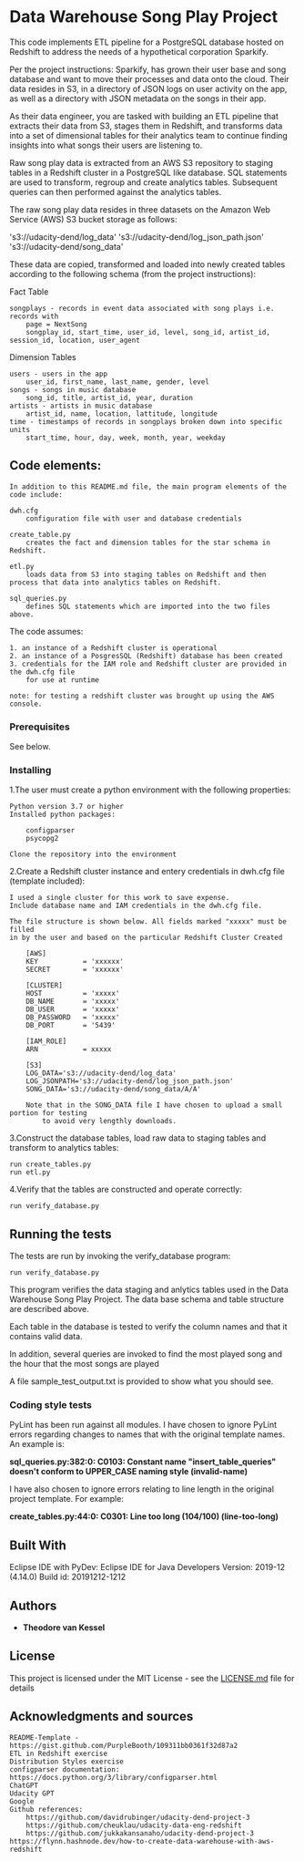 # Data Warehouse Song Play Project

This code implements ETL pipeline for a PostgreSQL database hosted on Redshift to address
the needs of a hypothetical corporation Sparkify. 

Per the project instructions:
Sparkify, has grown their user base and song database and want to move their processes and data onto the cloud. Their data resides in S3, in a directory of JSON logs on user activity on the app, as well as a directory with JSON metadata on the songs in their app.

As their data engineer, you are tasked with building an ETL pipeline that extracts their data from S3, stages them in Redshift, and transforms data into a set of dimensional tables for their analytics team to continue finding insights into what songs their users are listening to.

Raw song play data is extracted from an AWS S3 repository
to staging tables in a Redshift cluster in a PostgreSQL like database. SQL statements are used to transform, regroup and create analytics tables. Subsequent queries can then performed against the analytics tables.

The raw song play data resides in three datasets on the Amazon Web Service (AWS) S3 bucket storage as follows:

's3://udacity-dend/log_data'
's3://udacity-dend/log_json_path.json'
's3://udacity-dend/song_data'

These data are copied, transformed and loaded into newly created tables according to the following schema (from the project instructions):

Fact Table

    songplays - records in event data associated with song plays i.e. records with 
        page = NextSong
        songplay_id, start_time, user_id, level, song_id, artist_id, session_id, location, user_agent

Dimension Tables

    users - users in the app
        user_id, first_name, last_name, gender, level
    songs - songs in music database
        song_id, title, artist_id, year, duration
    artists - artists in music database
        artist_id, name, location, lattitude, longitude
    time - timestamps of records in songplays broken down into specific units
        start_time, hour, day, week, month, year, weekday

## Code elements:
    In addition to this README.md file, the main program elements of the code include:

    dwh.cfg
        configuration file with user and database credentials

    create_table.py 
        creates the fact and dimension tables for the star schema in Redshift.

    etl.py       
        loads data from S3 into staging tables on Redshift and then process that data into analytics tables on Redshift.

    sql_queries.py 
        defines SQL statements which are imported into the two files above.

The code assumes:

    1. an instance of a Redshift cluster is operational 
    2. an instance of a PosgresSQL (Redshift) database has been created
    3. credentials for the IAM role and Redshift cluster are provided in the dwh.cfg file
        for use at runtime
        
    note: for testing a redshift cluster was brought up using the AWS console.

### Prerequisites

See below.

### Installing

1.The user must create a python environment with the following properties:

	Python version 3.7 or higher
	Installed python packages:
	
		configparser
		psycopg2
	
	Clone the repository into the environment

2.Create a Redshift cluster instance and entery credentials in dwh.cfg file (template included):

	I used a single cluster for this work to save expense.
	Include database name and IAM credentials in the dwh.cfg file.
	
	The file structure is shown below. All fields marked "xxxxx" must be filled
	in by the user and based on the particular Redshift Cluster Created
	
		[AWS]
		KEY           = 'xxxxxx'
		SECRET        = 'xxxxxx'
		
		[CLUSTER]
		HOST          = 'xxxxx'
		DB_NAME       = 'xxxxx'
		DB_USER       = 'xxxxx'
		DB_PASSWORD   = 'xxxxx'
		DB_PORT       = '5439'
		
		[IAM_ROLE]
		ARN           = xxxxx
		
		[S3]
		LOG_DATA='s3://udacity-dend/log_data'
		LOG_JSONPATH='s3://udacity-dend/log_json_path.json'
		SONG_DATA='s3://udacity-dend/song_data/A/A'
		
		Note that in the SONG_DATA file I have chosen to upload a small portion for testing
			to avoid very lengthly downloads.

3.Construct the database tables, load raw data to staging tables and transform to analytics tables:

	run create_tables.py 
	run etl.py
	
4.Verify that the tables are constructed and operate correctly:

	run verify_database.py


## Running the tests

The tests are run by invoking the verify_database program:

	run verify_database.py

This program verifies the data staging and anlytics tables used in the
Data Warehouse Song Play Project. The data base schema and table structure
are described above.

Each table in the database is tested to verify the column names and that it
contains valid data.

In addition, several queries are invoked to find the most played song and the hour that the most songs are played

A file sample_test_output.txt is provided to show what you should see.

### Coding style tests

PyLint has been run against all modules. 
I have chosen to ignore PyLint errors regarding changes to names that
with the original template names. An example is:

__sql_queries.py:382:0: C0103: Constant name "insert_table_queries" doesn't conform to UPPER_CASE naming style (invalid-name)__

I have also chosen to ignore errors relating to line length in the original project template. For example:

__create_tables.py:44:0: C0301: Line too long (104/100) (line-too-long)__

## Built With

Eclipse IDE with PyDev:
	Eclipse IDE for Java Developers
	Version: 2019-12 (4.14.0)
	Build id: 20191212-1212

## Authors

* **Theodore van Kessel** 

## License

This project is licensed under the MIT License - see the [LICENSE.md](LICENSE.md) file for details

## Acknowledgments and sources
	README-Template - https://gist.github.com/PurpleBooth/109311bb0361f32d87a2
	ETL in Redshift exercise
	Distribution Styles exercise
	configparser documentation: https://docs.python.org/3/library/configparser.html
	ChatGPT
	Udacity GPT
	Google
	Github references: 
		https://github.com/davidrubinger/udacity-dend-project-3
		https://github.com/cheuklau/udacity-data-eng-redshift
		https://github.com/jukkakansanaho/udacity-dend-project-3
	https://flynn.hashnode.dev/how-to-create-data-warehouse-with-aws-redshift

